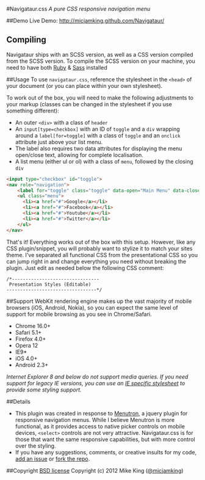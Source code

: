 #Navigataur.css
*A pure CSS responsive navigation menu*


##Demo
Live Demo: http://micjamking.github.com/Navigataur/

## Compiling
Navigataur ships with an SCSS version, as well as a CSS version compiled from the SCSS version. To compile the SCSS version on your machine, you need to have both [Ruby][1] &amp; [Sass][2] installed

##Usage
To use `navigataur.css`, reference the stylesheet in the `<head>` of your document (or you can place within your own stylesheet).

To work out of the box, you will need to make the following adjustments to your markup (classes can be changed in the stylesheet if you use something different):
* An outer `<div>` with a class of `header`
* An `input[type=checkbox]` with an ID of `toggle` and a `div` wrapping around a `label[for=toggle]` with a class of `toggle` and an `onclick` attribute just above your list menu.
* The label also requires two data attributes for displaying the menu open/close text, allowing for complete localisation.
* A list menu (either ul or ol) with a class of `menu`, followed by the closing `div`

``` html
<input type="checkbox" id="toggle">
<nav role="navigation">
	<label for="toggle" class="toggle" data-open="Main Menu" data-close="Close Menu" aria-hidden="true" onclick></label>
	<ul class="menu">
	  <li><a href="#">Google</a></li>
	  <li><a href="#">Facebook</a></li>
	  <li><a href="#">Youtube</a></li>
	  <li><a href="#">Twitter</a></li>
	</ul>
</nav>
```

That's it! Everything works out of the box with this setup. However, like any CSS plugin/snippet, you will probably want to stylize it to match your sites theme. I've separated all functional CSS from the presentational CSS so you can jump right in and change everything you need without breaking the plugin. Just edit as needed below the following CSS comment:

```
/*--------------------------------
 Presentation Styles (Editable)
---------------------------------*/
```

##Support
WebKit rendering engine makes up the vast majority of mobile browsers (iOS, Android, Nokia), so you can expect the same level of support for mobile browsing as you see in Chrome/Safari.

* Chrome 16.0+
* Safari 5.1+
* Firefox 4.0+
* Opera 12
* IE9*
* iOS 4.0+
* Android 2.3+

*Internet Explorer 8 and below do not support media queries. If you need support for legacy IE versions, you can use an [IE specific stylesheet][3] to provide some styling support.*


##Details
* This plugin was created in response to [Menutron][4], a jquery plugin for responsive navigation menus. While I believe Menutron is more functional, as it provides access to native picker controls on mobile devices, `<select>` controls are not very attractive. Navigataur.css is for those that want the same responsive capabilities, but with more control over the styling.
* If you have any suggestions, comments, or creative insults for my code, [add an issue][5] or [fork the repo][6].


##Copyright
[BSD license][7] Copyright (c) 2012 Mike King ([@micjamking][8])

[1]: https://www.ruby-lang.org/
[2]: http://www.sass-lang.com/
[3]: http://css-tricks.com/how-to-create-an-ie-only-stylesheet/
[4]: https://github.com/micjamking/Menutron
[5]: https://github.com/micjamking/Navigataur/issues/new
[6]: https://github.com/micjamking/Navigataur/fork_select
[7]: http://opensource.org/licenses/bsd-license.php
[8]: https://twitter.com/micjamking
